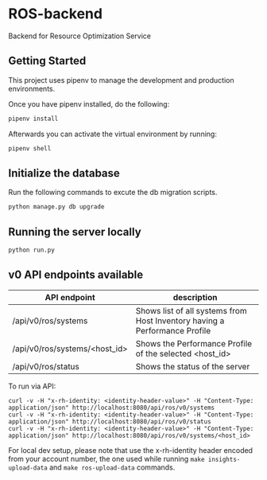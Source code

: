 # ROS-backend

Backend for Resource Optimization Service

## Getting Started

This project uses pipenv to manage the development and production environments.

Once you have pipenv installed, do the following:

```bash
pipenv install
```
Afterwards you can activate the virtual environment by running:
```bash
pipenv shell
```

## Initialize the database
Run the following commands to excute the db migration scripts.
```bash
python manage.py db upgrade
```

## Running the server locally

```bash
python run.py
```

## v0 API endpoints available

| API endpoint                  | description                                                                |
| ------------                  | -----------                                                                |
| /api/v0/ros/systems           | Shows list of all systems from Host Inventory having a Performance Profile |
| /api/v0/ros/systems/<host_id> | Shows the Performance Profile of the selected <host_id>                    |
| /api/v0/ros/status            | Shows the status of the server                                             |

To run via API:
```
curl -v -H "x-rh-identity: <identity-header-value>" -H "Content-Type: application/json" http://localhost:8080/api/ros/v0/systems
curl -v -H "x-rh-identity: <identity-header-value>" -H "Content-Type: application/json" http://localhost:8080/api/ros/v0/status
curl -v -H "x-rh-identity: <identity-header-value>" -H "Content-Type: application/json" http://localhost:8080/api/ros/v0/systems/<host_id>
```
For local dev setup, please note that use the x-rh-identity header encoded from your account number, the one used while running `make insights-upload-data` and `make ros-upload-data` commands.
